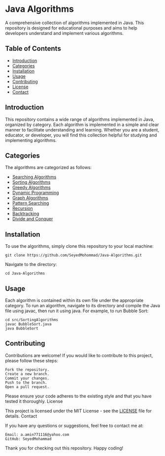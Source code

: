 # Java Algorithms

A comprehensive collection of algorithms implemented in Java. This repository is designed for educational purposes and aims to help developers understand and implement various algorithms.

## Table of Contents

- [Introduction](#introduction)
- [Categories](#categories)
- [Installation](#installation)
- [Usage](#usage)
- [Contributing](#contributing)
- [License](#license)
- [Contact](#contact)

## Introduction

This repository contains a wide range of algorithms implemented in Java, organized by category. Each algorithm is implemented in a simple and clear manner to facilitate understanding and learning. Whether you are a student, educator, or developer, you will find this collection helpful for studying and implementing algorithms.

## Categories


The algorithms are categorized as follows:

- [Searching Algorithms](./src/SearchingAlgorithms/)
- [Sorting Algorithms](./src/SortingAlgorithms/)
- [Greedy Algorithms](./src/GreedyAlgorithms/)
- [Dynamic Programming](./src/DynamicProgramming/)
- [Graph Algorithms](./src/GraphAlgorithms/)
- [Pattern Searching](./src/PatternSearching/)
- [Recursion](./src/Recursion/)
- [Backtracking](./src/Backtracking/)
- [Divide and Conquer](./src/DivideAndConquer/)


## Installation

To use the algorithms, simply clone this repository to your local machine:

```
git clone https://github.com/SeyedMohommad/Java-Algorithms.git
```

Navigate to the directory:
``` 
cd Java-Algorithms
```

## Usage
Each algorithm is contained within its own file under the appropriate category. To run an algorithm, navigate to its directory and compile the Java file using javac, then run it using java. For example, to run Bubble Sort:
``` 
cd src/SortingAlgorithms
javac BubbleSort.java
java BubbleSort
```
## Contributing

Contributions are welcome! If you would like to contribute to this project, please follow these steps:

    Fork the repository.
    Create a new branch. 
    Commit your changes.
    Push to the branch.
    Open a pull request.

Please ensure your code adheres to the existing style and that you have tested it thoroughly.
License

This project is licensed under the MIT License - see the [LICENSE](./LICENSE.md) file for details.
Contact

If you have any questions or suggestions, feel free to contact me at:

    Email: a.amin771116@yahoo.com
    GitHub: SeyedMohammad

Thank you for checking out this repository. Happy coding!
